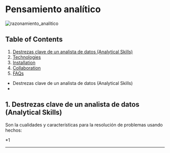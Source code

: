 # Pensamiento analítico

![razonamiento_analitico](https://user-images.githubusercontent.com/92232878/178027313-6f6e3da8-695a-4730-8e18-a3683257e09e.jpg)

## Table of Contents
1. [Destrezas clave de un analista de datos (Analytical Skills)](#1.-Destrezas-clave-de-un-analista-de-datos-(Analytical-Skills))
2. [Technologies](#technologies)
3. [Installation](#installation)
4. [Collaboration](#collaboration)
5. [FAQs](#faqs)

* Destrezas clave de un analista de datos (Analytical Skills)
* 

## 1. Destrezas clave de un analista de datos (Analytical Skills)

Son la cualidades y características para la resolución de problemas usando hechos:

*1 
***


